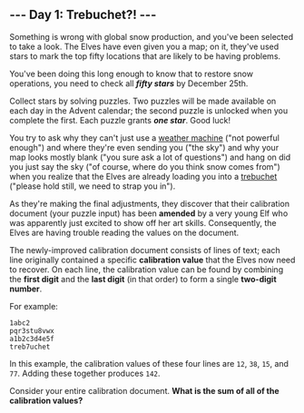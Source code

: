 ## --- Day 1: Trebuchet?! ---
Something is wrong with global snow production, and you've been selected to take a look. The Elves have even given you a map; on it, they've used stars to mark the top fifty locations that are likely to be having problems.
 
You've been doing this long enough to know that to restore snow operations, you need to check all ***fifty stars*** by December 25th.
 
Collect stars by solving puzzles. Two puzzles will be made available on each day in the Advent calendar; the second puzzle is unlocked when you complete the first. Each puzzle grants ***one star***. Good luck!
 
You try to ask why they can't just use a [weather machine](/2015/day/1) ("not powerful enough") and where they're even sending you ("the sky") and why your map looks mostly blank ("you sure ask a lot of questions") and<!--- My hope is that this abomination of a run-on sentence somehow conveys the chaos of being hastily loaded into a trebuchet. --> hang on did you just say the sky ("of course, where do you think snow comes from") when you realize that the Elves are already loading you into a [trebuchet](https://en.wikipedia.org/wiki/Trebuchet) ("please hold still, we need to strap you in").
 
As they're making the final adjustments, they discover that their calibration document (your puzzle input) has been **amended** by a very young Elf who was apparently just excited to show off her art skills. Consequently, the Elves are having trouble reading the values on the document.
 
The newly-improved calibration document consists of lines of text; each line originally contained a specific **calibration value** that the Elves now need to recover. On each line, the calibration value can be found by combining the **first digit** and the **last digit** (in that order) to form a single **two-digit number**.
 
For example:
 

```
1abc2
pqr3stu8vwx
a1b2c3d4e5f
treb7uchet
```

 
In this example, the calibration values of these four lines are `12`, `38`, `15`, and `77`. Adding these together produces `142`.
 
Consider your entire calibration document. **What is the sum of all of the calibration values?**
 